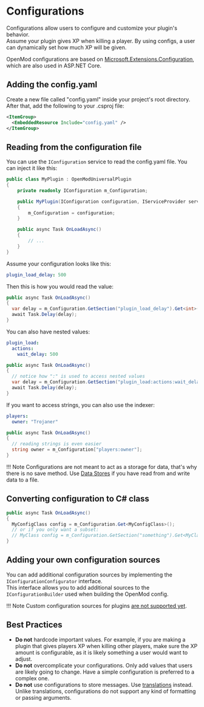 # Configurations
Configurations allow users to configure and customize your plugin's behavior.  
Assume your plugin gives XP when killing a player. By using configs, a user can dynamically set how much XP will be given. 

OpenMod configurations are based on [Microsoft.Extensions.Configuration](https://docs.microsoft.com/en-us/dotnet/api/microsoft.extensions.configuration?view=dotnet-plat-ext-3.1), which are also used in ASP.NET Core.

## Adding the config.yaml
Create a new file called "config.yaml" inside your project's root directory.  
After that, add the following to your .csproj file: 
```xml
<ItemGroup>
  <EmbeddedResource Include="config.yaml" />
</ItemGroup>
```

## Reading from the configuration file
You can use the `IConfiguration` service to read the config.yaml file. You can inject it like this:  
```c#
public class MyPlugin : OpenModUniversalPlugin
{
    private readonly IConfiguration m_Configuration;

    public MyPlugin(IConfiguration configuration, IServiceProvider serviceProvider) : base(serviceProvider)
    {
        m_Configuration = configuration;
    }

    public async Task OnLoadAsync()
    {
        // ...
    }
}
```

Assume your configuration looks like this:
```yaml
plugin_load_delay: 500
```

Then this is how you would read the value:
```c#
public async Task OnLoadAsync()
{
  var delay = m_Configuration.GetSection("plugin_load_delay").Get<int>();
  await Task.Delay(delay);
}
```

You can also have nested values:
```yaml
plugin_load:
  actions:
    wait_delay: 500
```

```c#
public async Task OnLoadAsync()
{
  // notice how ":" is used to access nested values
  var delay = m_Configuration.GetSection("plugin_load:actions:wait_delay").Get<int>();
  await Task.Delay(delay);
}
```

If you want to access strings, you can also use the indexer:
```yaml
players:
  owner: "Trojaner"
```
```c#
public async Task OnLoadAsync()
{
  // reading strings is even easier
  string owner = m_Configuration["players:owner"];
}
```

!!! Note
    Configurations are not meant to act as a storage for data, that's why there is no save method. Use [Data Stores](../datastore/) if you have read from and write data to a file.

## Converting configuration to C# class
```c#
public async Task OnLoadAsync()
{
  MyConfigClass config = m_Configuration.Get<MyConfigClass>();
  // or if you only want a subset:
  // MyClass config = m_Configuration.GetSection("something").Get<MyClass>();
}
```

## Adding your own configuration sources
You can add additional configuration sources by implementing the `IConfigurationConfigurator` interface.  
This interface allows you to add additional sources to the `IConfigurationBuilder` used when building the OpenMod config.

!!! Note
    Custom configuration sources for plugins [are not supported yet](https://github.com/openmod/openmod/issues/90).

## Best Practices
* **Do not** hardcode important values. For example, if you are making a plugin that gives players XP when killing other players, make sure the XP amount is configurable, as it is likely something a user would want to adjust.
* **Do not** overcomplicate your configurations. Only add values that users are likely going to change. Have a simple configuration is preferred to a complex one.
* **Do not** use configurations to store messages. Use [translations](../localization/) instead. Unlike translations, configurations do not support any kind of formatting or passing arguments.
